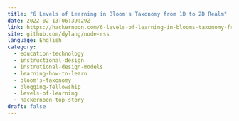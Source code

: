 ```yaml
---
title: "6 Levels of Learning in Bloom's Taxonomy from 1D to 2D Realm"
date: 2022-02-13T06:39:29Z
link: https://hackernoon.com/6-levels-of-learning-in-blooms-taxonomy-from-1d-to-2d-realm?source=rss&utm_medium=RSS&utm_source=news.12bit.vn
site: github.com/dylang/node-rss
language: English
category:
  - education-technology
  - instructional-design
  - instrutional-design-models
  - learning-how-to-learn
  - bloom's-taxonomy
  - blogging-fellowship
  - levels-of-learning
  - hackernoon-top-story
draft: false
---
```

